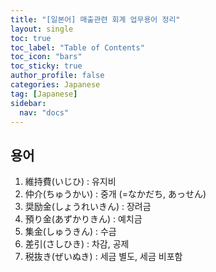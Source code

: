 ```yaml
---
title: "[일본어] 매출관련 회계 업무용어 정리"
layout: single
toc: true
toc_label: "Table of Contents"
toc_icon: "bars"
toc_sticky: true
author_profile: false
categories: Japanese
tag: [Japanese]
sidebar:
  nav: "docs"
---
```


## 용어
1. 維持費(いじひ) : 유지비
2. 仲介(ちゅうかい) : 중개 (=なかだち, あっせん)
3. 奨励金(しょうれいきん) : 장려금
4. 預り金(あずかりきん) : 예치금
5. 集金(しゅうきん) : 수금
6. 差引(さしひき) : 차감, 공제
7. 税抜き(ぜいぬき) : 세금 별도, 세금 비포함